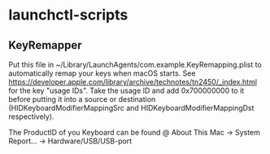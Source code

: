 # launchctl-scripts
## KeyRemapper
Put this file in ~/Library/LaunchAgents/com.example.KeyRemapping.plist to automatically remap your keys when macOS starts. See https://developer.apple.com/library/archive/technotes/tn2450/_index.html for the key "usage IDs". Take the usage ID and add 0x700000000 to it before putting it into a source or destination (HIDKeyboardModifierMappingSrc and HIDKeyboardModifierMappingDst respectively).

The ProductID of you Keyboard can be found @ About This Mac -> System Report... -> Hardware/USB/USB-port